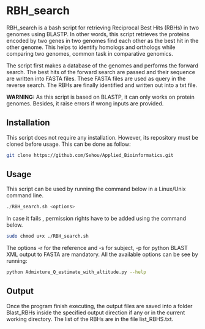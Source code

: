 # RBH_search

RBH_search is a bash script for retrieving Reciprocal Best Hits (RBHs) in two genomes using BLASTP. In other words, this script retrieves the proteins encoded by two genes in two genomes  find each other as the best hit in the other genome. This helps to identify homologs and orthologs while comparing two genomes, common task in comparative genomics.

The script first makes a database of the genomes and performs the forward search. The best hits of the forward search are passed and their sequence are written into FASTA files. These FASTA files are used as query in the reverse search. The RBHs are finally identified and written out into a txt file.

**WARNING:** As this script is based on BLASTP, it can only works on protein genomes. Besides, it raise errors if wrong inputs are provided.



## Installation

This script does not require any installation. However, its repository must be cloned before usage. This can be done as follow:

```bash
git clone https://github.com/Sehou/Applied_Bioinformatics.git
```



## Usage

This script can be used by running the command below in a Linux/Unix command line.

```python
./RBH_search.sh <options>
```

In case it fails , permission rights have to be added using the command below.

```bash
sudo chmod u+x ./RBH_search.sh
```



The options -r for the reference and -s for subject, -p for python BLAST XML output to FASTA are mandatory. All the available options can be see by running: 

```bash
python Admixture_Q_estimate_with_altitude.py --help
```



## Output

Once the program finish executing, the output files are saved  into a folder Blast_RBHs inside the specified output direction if any or in the current working directory. The list of the RBHs are in the file list_RBHS.txt.